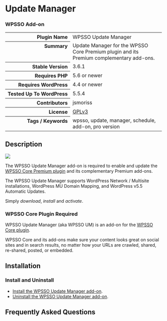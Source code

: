 <h1>Update Manager</h1><h3>WPSSO Add-on</h3>

<table>
<tr><th align="right" valign="top" nowrap>Plugin Name</th><td>WPSSO Update Manager</td></tr>
<tr><th align="right" valign="top" nowrap>Summary</th><td>Update Manager for the WPSSO Core Premium plugin and its Premium complementary add-ons.</td></tr>
<tr><th align="right" valign="top" nowrap>Stable Version</th><td>3.6.1</td></tr>
<tr><th align="right" valign="top" nowrap>Requires PHP</th><td>5.6 or newer</td></tr>
<tr><th align="right" valign="top" nowrap>Requires WordPress</th><td>4.4 or newer</td></tr>
<tr><th align="right" valign="top" nowrap>Tested Up To WordPress</th><td>5.5.4</td></tr>
<tr><th align="right" valign="top" nowrap>Contributors</th><td>jsmoriss</td></tr>
<tr><th align="right" valign="top" nowrap>License</th><td><a href="https://www.gnu.org/licenses/gpl.txt">GPLv3</a></td></tr>
<tr><th align="right" valign="top" nowrap>Tags / Keywords</th><td>wpsso, update, manager, schedule, add-on, pro version</td></tr>
</table>

<h2>Description</h2>

<p style="margin:0;"><img class="readme-icon" src="https://surniaulula.github.io/wpsso-um/assets/icon-256x256.png"></p>

<p>The WPSSO Update Manager add-on is required to enable and update the <a href="https://wpsso.com/">WPSSO Core Premium plugin</a> and its complementary Premium add-ons.</p>

<p>The WPSSO Update Manager supports WordPress Network / Multisite installations, WordPress MU Domain Mapping, and WordPress v5.5 Automatic Updates.</p>

<p>Simply <em>download</em>, <em>install</em> and <em>activate</em>.</p>

<h3>WPSSO Core Plugin Required</h3>

<p>WPSSO Update Manager (aka WPSSO UM) is an add-on for the <a href="https://wordpress.org/plugins/wpsso/">WPSSO Core plugin</a>.</p>

<p>WPSSO Core and its add-ons make sure your content looks great on social sites and in search results, no matter how your URLs are crawled, shared, re-shared, posted, or embedded.</p>


<h2>Installation</h2>

<h3 class="top">Install and Uninstall</h3>

<ul>
<li><a href="https://wpsso.com/docs/plugins/wpsso-um/installation/install-the-plugin/">Install the WPSSO Update Manager add-on</a>.</li>
<li><a href="https://wpsso.com/docs/plugins/wpsso-um/installation/uninstall-the-plugin/">Uninstall the WPSSO Update Manager add-on</a>.</li>
</ul>


<h2>Frequently Asked Questions</h2>




